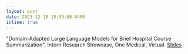 ```yaml
---
layout: post
date: 2023-12-10 15:59:00-0400
inline: true
---
```


"Domain-Adapted Large Language Models for Brief Hospital Course Summarization", Intern Research Showcase, One Medical, Virtual. [Slides]((https://asad-aali.github.io/assets/pdf/slides_bhc_llm.pdf))